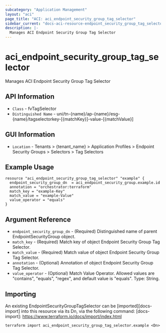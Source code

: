 ```yaml
---
subcategory: "Application Management"
layout: "aci"
page_title: "ACI: aci_endpoint_security_group_tag_selector"
sidebar_current: "docs-aci-resource-endpoint_security_group_tag_selector"
description: |-
  Manages ACI Endpoint Security Group Tag Selector
---
```


# aci_endpoint_security_group_tag_selector #

Manages ACI Endpoint Security Group Tag Selector

## API Information ##

* `Class` - fvTagSelector
* `Distinguished Name` - uni/tn-{name}/ap-{name}/esg-{name}/tagselectorkey-[{matchKey}]-value-[{matchValue}]

## GUI Information ##

* `Location` - Tenants > {tenant_name} > Application Profiles > Endpoint Security Groups > Selectors > Tag Selectors


## Example Usage ##

```hcl
resource "aci_endpoint_security_group_tag_selector" "example" {
  endpoint_security_group_dn  = aci_endpoint_security_group.example.id
  annotation = "orchestrator:terraform"
  match_key = "example-Key"
  match_value = "example-Value"
  value_operator = "equals"
}
```

## Argument Reference ##

* `endpoint_security_group_dn` - (Required) Distinguished name of parent EndpointSecurityGroup object.
* `match_key` - (Required) Match key of object Endpoint Security Group Tag Selector.
* `match_value` - (Required) Match value of object Endpoint Security Group Tag Selector.
* `annotation` - (Optional) Annotation of object Endpoint Security Group Tag Selector.
* `value_operator` - (Optional) Match Value Operator. Allowed values are "contains", "equals", "regex", and default value is "equals". Type: String.


## Importing ##

An existing EndpointSecurityGroupTagSelector can be [imported][docs-import] into this resource via its Dn, via the following command:
[docs-import]: https://www.terraform.io/docs/import/index.html


```
terraform import aci_endpoint_security_group_tag_selector.example <Dn>
```
